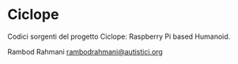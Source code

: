 # Ciclope
Codici sorgenti del progetto Ciclope: Raspberry Pi based Humanoid.

Rambod Rahmani <rambodrahmani@autistici.org>
